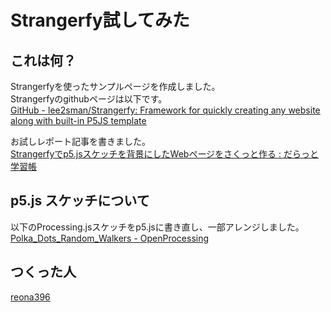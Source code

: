 # Strangerfy試してみた

## これは何？

Strangerfyを使ったサンプルページを作成しました。  
Strangerfyのgithubページは以下です。  
[GitHub \- lee2sman/Strangerfy: Framework for quickly creating any website along with built\-in P5JS template](https://github.com/lee2sman/Strangerfy)

お試しレポート記事を書きました。  
[Strangerfyでp5.jsスケッチを背景にしたWebページをさくっと作る : だらっと学習帳](http://blog.livedoor.jp/reona396/archives/55672718.html)

## p5.js スケッチについて

以下のProcessing.jsスケッチをp5.jsに書き直し、一部アレンジしました。  
[Polka_Dots_Random_Walkers - OpenProcessing](https://www.openprocessing.org/sketch/310924)

## つくった人

[reona396](http://reona396.information.jp/)
